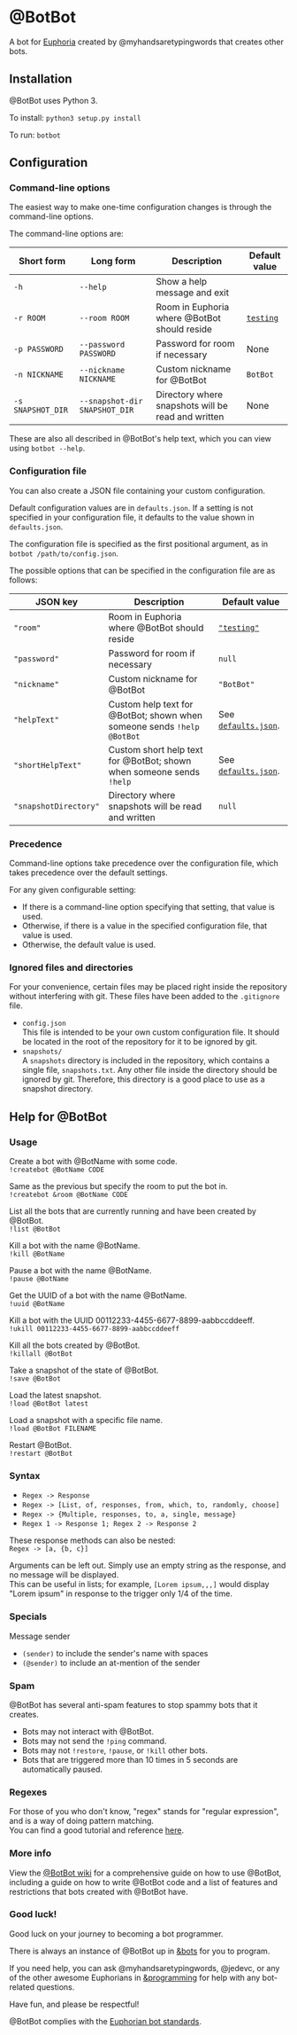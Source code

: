 # @BotBot
A bot for [Euphoria](https://euphoria.io/) created by @myhandsaretypingwords that creates other bots.

## Installation

@BotBot uses Python 3.

To install: `python3 setup.py install`

To run: `botbot`

## Configuration

### Command-line options

The easiest way to make one-time configuration changes is through the command-line options.  

The command-line options are:

Short form        | Long form                     | Description                                        | Default value
------------------|-------------------------------|----------------------------------------------------|---------------------------------------------
`-h`              | `--help`                      | Show a help message and exit                       |  
`-r ROOM`         | `--room ROOM`                 | Room in Euphoria where @BotBot should reside       | [`testing`](https://euphoria.io/room/testing/)
`-p PASSWORD`     | `--password PASSWORD`         | Password for room if necessary                     | None
`-n NICKNAME`     | `--nickname NICKNAME`         | Custom nickname for @BotBot                        | `BotBot`
`-s SNAPSHOT_DIR` | `--snapshot-dir SNAPSHOT_DIR` | Directory where snapshots will be read and written | None

These are also all described in @BotBot's help text, which you can view using `botbot --help`.

### Configuration file

You can also create a JSON file containing your custom configuration.

Default configuration values are in `defaults.json`. If a setting is not specified in your configuration file, it
defaults to the value shown in `defaults.json`.

The configuration file is specified as the first positional argument, as in `botbot /path/to/config.json`.

The possible options that can be specified in the configuration file are as follows:

JSON key              | Description                                                            | Default value
----------------------|------------------------------------------------------------------------|---------------------------------------------
`"room"`              | Room in Euphoria where @BotBot should reside                           | [`"testing"`](https://euphoria.io/room/testing/)
`"password"`          | Password for room if necessary                                         | `null`
`"nickname"`          | Custom nickname for @BotBot                                            | `"BotBot"`
`"helpText"`          | Custom help text for @BotBot; shown when someone sends `!help @BotBot` | See [`defaults.json`](https://github.com/ArkaneMoose/BotBot/blob/master/defaults.json#L5).
`"shortHelpText"`     | Custom short help text for @BotBot; shown when someone sends `!help`   | See [`defaults.json`](https://github.com/ArkaneMoose/BotBot/blob/master/defaults.json#L6).
`"snapshotDirectory"` | Directory where snapshots will be read and written                     | `null`


### Precedence

Command-line options take precedence over the configuration file, which takes precedence over the default settings.

For any given configurable setting:
- If there is a command-line option specifying that setting, that value is used.
- Otherwise, if there is a value in the specified configuration file, that value is used.
- Otherwise, the default value is used.

### Ignored files and directories

For your convenience, certain files may be placed right inside the repository without interfering
with git. These files have been added to the `.gitignore` file.

- `config.json`  
  This file is intended to be your own custom configuration file. It should be located in the root
  of the repository for it to be ignored by git.
- `snapshots/`  
  A `snapshots` directory is included in the repository, which contains a single file, `snapshots.txt`.
  Any other file inside the directory should be ignored by git. Therefore, this directory is a good
  place to use as a snapshot directory.

## Help for @BotBot

### Usage
Create a bot with @BotName with some code.  
`!createbot @BotName CODE`

Same as the previous but specify the room to put the bot in.  
`!createbot &room @BotName CODE`

List all the bots that are currently running and have been created by @BotBot.  
`!list @BotBot`

Kill a bot with the name @BotName.  
`!kill @BotName`

Pause a bot with the name @BotName.  
`!pause @BotName`

Get the UUID of a bot with the name @BotName.  
`!uuid @BotName`

Kill a bot with the UUID 00112233-4455-6677-8899-aabbccddeeff.  
`!ukill 00112233-4455-6677-8899-aabbccddeeff`

Kill all the bots created by @BotBot.  
`!killall @BotBot`

Take a snapshot of the state of @BotBot.  
`!save @BotBot`

Load the latest snapshot.  
`!load @BotBot latest`

Load a snapshot with a specific file name.  
`!load @BotBot FILENAME`

Restart @BotBot.  
`!restart @BotBot`

### Syntax
- `Regex -> Response`
- `Regex -> [List, of, responses, from, which, to, randomly, choose]`
- `Regex -> {Multiple, responses, to, a, single, message}`
- `Regex 1 -> Response 1; Regex 2 -> Response 2`

These response methods can also be nested:  
`Regex -> [a, {b, c}]`

Arguments can be left out. Simply use an empty string as the response, and no message will be displayed.  
This can be useful in lists; for example, `[Lorem ipsum,,,]` would display "Lorem ipsum" in response to the trigger only 1/4 of the time.

### Specials
Message sender
- `(sender)` to include the sender's name with spaces
- `(@sender)` to include an at-mention of the sender

### Spam
@BotBot has several anti-spam features to stop spammy bots that it creates.
- Bots may not interact with @BotBot.
- Bots may not send the `!ping` command.
- Bots may not `!restore`, `!pause`, or `!kill` other bots.
- Bots that are triggered more than 10 times in 5 seconds are automatically paused.

### Regexes
For those of you who don't know, "regex" stands for "regular expression", and is a way of doing pattern matching.  
You can find a good tutorial and reference [here](http://regular-expressions.info/).

### More info
View the [@BotBot wiki](https://github.com/ArkaneMoose/BotBot/wiki) for a comprehensive guide on how to use @BotBot, including a guide on how to write @BotBot code and a list of features and restrictions that bots created with @BotBot have.

### Good luck!
Good luck on your journey to becoming a bot programmer.

There is always an instance of @BotBot up in [&bots](https://euphoria.io/room/bots/) for you to program.

If you need help, you can ask @myhandsaretypingwords, @jedevc, or any of the other awesome Euphorians in [&programming](https://euphoria.io/room/programming/) for help with any bot-related questions.

Have fun, and please be respectful!

@BotBot complies with the [Euphorian bot standards](https://github.com/jedevc/botrulez/blob/master/README.md).
